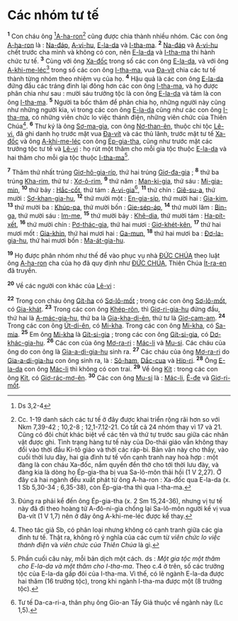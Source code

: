 # Các nhóm tư tế
<sup><b>1</b></sup> Con cháu ông [^1*][A-ha-ron]()[^1] cũng được chia thành nhiều nhóm. Các con ông [A-ha-ron]() là : [Na-đáp](), [A-vi-hu](), [E-la-da]() và [I-tha-ma](). <sup><b>2</b></sup> [Na-đáp]() và [A-vi-hu]() chết trước cha mình và không có con, nên [E-la-da]() và [I-tha-ma]() thi hành chức tư tế. <sup><b>3</b></sup> Cùng với ông [Xa-đốc]() trong số các con ông [E-la-da](), và với ông [A-khi-me-léc]()[^2] trong số các con ông [I-tha-ma](), vua [Đa-vít]() chia các tư tế thành từng nhóm theo nhiệm vụ của họ. <sup><b>4</b></sup> Hậu quả là các con ông [E-la-da]() đứng đầu các tráng đinh lại đông hơn các con ông [I-tha-ma](), và họ được phân chia như sau : mười sáu trưởng tộc là con ông [E-la-da]() và tám là con ông [I-tha-ma](). <sup><b>5</b></sup> Người ta bốc thăm để phân chia họ, những người này cũng như những người kia, vì trong các con ông [E-la-da]() cũng như các con ông [I-tha-ma](), có những viên chức lo việc thánh điện, những viên chức của Thiên Chúa[^3]. <sup><b>6</b></sup> Thư ký là ông [Sơ-ma-gia](), con ông [Nơ-than-ên](), thuộc chi tộc [Lê-vi](), đã ghi danh họ trước mặt vua [Đa-vít]() và các thủ lãnh, trước mặt tư tế [Xa-đốc]() và ông [A-khi-me-léc]() con ông [Ép-gia-tha](), cũng như trước mặt các trưởng tộc tư tế và [Lê-vi]() : họ rút một thăm cho mỗi gia tộc thuộc [E-la-da]() và hai thăm cho mỗi gia tộc thuộc [I-tha-ma]()[^4].

<sup><b>7</b></sup> Thăm thứ nhất trúng [Giơ-hô-gia-ríp](), thứ hai trúng [Giơ-đa-gia]() ; <sup><b>8</b></sup> thứ ba trúng [Kha-rim](), thứ tư : [Xơ-ô-rim](), <sup><b>9</b></sup> thứ năm : [Man-ki-gia](), thứ sáu : [Mi-gia-min](), <sup><b>10</b></sup> thứ bảy : [Hắc-cốt](), thứ tám : [A-vi-gia]()[^5], <sup><b>11</b></sup> thứ chín : [Giê-su-a](), thứ mười : [Sơ-khan-gia-hu](), <sup><b>12</b></sup> thứ mười một : [En-gia-síp](), thứ mười hai : [Gia-kim](), <sup><b>13</b></sup> thứ mười ba : [Khúp-pa](), thứ mười bốn : [Gie-sép-áp](), <sup><b>14</b></sup> thứ mười lăm : [Bin-ga](), thứ mười sáu : [Im-me](), <sup><b>15</b></sup> thứ mười bảy : [Khê-dia](), thứ mười tám : [Ha-pít-xết](), <sup><b>16</b></sup> thứ mười chín : [Pơ-thác-gia](), thứ hai mươi : [Giơ-khét-kên](), <sup><b>17</b></sup> thứ hai mươi mốt : [Gia-khin](), thứ hai mươi hai : [Ga-mun](), <sup><b>18</b></sup> thứ hai mươi ba : [Đơ-la-gia-hu](), thứ hai mươi bốn : [Ma-át-gia-hu]().

<sup><b>19</b></sup> Họ được phân nhóm như thế để vào phục vụ nhà [ĐỨC CHÚA]() theo luật ông [A-ha-ron]() cha của họ đã quy định như [ĐỨC CHÚA](), Thiên Chúa [Ít-ra-en]() đã truyền.

<sup><b>20</b></sup> Về các người con khác của [Lê-vi]() :

<sup><b>22</b></sup> Trong con cháu ông [Gít-ha]() có [Sơ-lô-mốt]() ; trong các con ông [Sơ-lô-mốt](), có [Gia-khát](). <sup><b>23</b></sup> Trong các con ông [Khép-rôn](), thì [Giơ-ri-gia-hu]() đứng đầu, thứ hai là [A-mác-gia-hu](), thứ ba là [Gia-kha-di-ên](), thứ tư là [Giơ-cam-am](). <sup><b>24</b></sup> Trong các con ông [Út-di-ên](), có [Mi-kha](). Trong các con ông [Mi-kha](), có [Sa-mia](). <sup><b>25</b></sup> Em ông [Mi-kha]() là [Gít-si-gia]() ; trong các con ông [Gít-si-gia](), có [Dơ-khác-gia-hu](). <sup><b>26</b></sup> Các con của ông [Mơ-ra-ri]() : [Mác-li]() và [Mu-si](). Các cháu của ông do con ông là [Gia-a-di-gia-hu]() sinh ra. <sup><b>27</b></sup> Các cháu của ông [Mơ-ra-ri]() do [Gia-a-di-gia-hu]() con ông sinh ra, là : [Sô-ham](), [Dắc-cua]() và [Híp-ri](). <sup><b>28</b></sup> Ông [E-la-da]() con ông [Mác-li]() thì không có con trai. <sup><b>29</b></sup> Về ông [Kít]() : trong các con ông [Kít](), có [Giơ-rác-mơ-ên](). <sup><b>30</b></sup> Các con ông [Mu-si]() là : [Mác-li](), [Ê-đe]() và [Giơ-ri-mốt]().

[^1]: Cc. 1-19 danh sách các tư tế ở đây được khai triển rộng rãi hơn so với Nkm 7,39-42 ; 10,2-8 ; 12,1-7.12-21. Có tất cả 24 nhóm thay vì 17 và 21. Cũng có đôi chút khác biệt về các tên và thứ tự trước sau giữa các nhân vật được ghi. Tình trạng hàng tư tế này của Do-thái giáo vẫn không thay đổi vào thời đầu Ki-tô giáo và thời các ráp-bi. Bản văn này cho thấy, vào cuối thời lưu đày, hai gia đình tư tế vốn cạnh tranh nay hoà hợp : một đàng là con cháu Xa-đốc, nắm quyền đền thờ cho tới thời lưu đày, và đàng kia là dòng họ Ép-gia-tha bị vua Sa-lô-môn thải hồi (1 V 2,27). Ở đây cả hai ngành đều xuất phát từ ông A-ha-ron : Xa-đốc qua E-la-da (x. 1 Sb 5,30-34 ; 6,35-38), còn Ép-gia-tha thì qua I-tha-ma.
[^2]: Đúng ra phải kể đến ông Ép-gia-tha (x. 2 Sm 15,24-36), nhưng vị tư tế này đã đi theo hoàng tử A-đô-ni-gia chống lại Sa-lô-môn người kế vị vua Đa-vít (1 V 1,7) nên ở đây ông A-khi-me-léc được kể thay.
[^3]: Theo tác giả Sb, có phân loại nhưng không có cạnh tranh giữa các gia đình tư tế. Thật ra, không rõ ý nghĩa của các cụm từ *viên chức lo việc thánh điện* và *viên chức của Thiên Chúa* là gì.
[^4]: Phần cuối câu này, mỗi bản dịch một cách. ds : *Một gia tộc một thăm cho E-la-da và một thăm cho I-tha-ma*. Theo c.4 ở trên, số các trưởng tộc của E-la-da gấp đôi của I-tha-ma. Vì thế, có lẽ ngành E-la-da được hai thăm (16 trưởng tộc), trong khi ngành I-tha-ma được một (8 trưởng tộc).
[^5]: Tư tế Da-ca-ri-a, thân phụ ông Gio-an Tẩy Giả thuộc về ngành này (Lc 1,5).
[^1*]: Ds 3,2-4